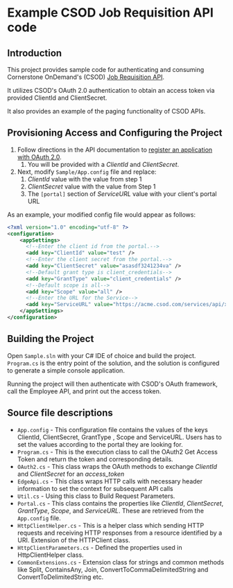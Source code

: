 # Example CSOD Job Requisition API code

## Introduction

This project provides sample code for authenticating and consuming Cornerstone OnDemand's (CSOD) [Job Requisition API](https://apiexplorer.csod.com/apiconnectorweb/apiexplorer#/apidoc/7f1beda8-ec8a-41ad-a615-417d27d8e568).

It utilizes CSOD's OAuth 2.0 authentication to obtain an access token via provided ClientId and ClientSecret.

It also provides an example of the paging functionality of CSOD APIs.

## Provisioning Access and Configuring the Project

1. Follow directions in the API documentation to [register an application with OAuth 2.0](https://apiexplorer.csod.com/apiconnectorweb/apiexplorer#/info).
    1. You will be provided with a *ClientId* and *ClientSecret*.
1. Next, modify `Sample/App.config` file and replace:
    1. *ClientId* value with the value from step 1
    1. *ClientSecret* value with the value from Step 1
    1. The `[portal]` section of *ServiceURL* value with your client's portal URL

As an example, your modified config file would appear as follows:

```xml
<?xml version="1.0" encoding="utf-8" ?>
<configuration>
    <appSettings>
      <!--Enter the client id from the portal.-->
      <add key="ClientId" value="test" />
      <!--Enter the client secret from the portal.-->
      <add key="ClientSecret" value="asasdf3241234va" />
      <!--Default grant type is client_credentials-->
      <add key="GrantType" value="client_credentials" />
      <!--Default scope is all-->
      <add key="Scope" value="all" />
      <!--Enter the URL for the Service-->
      <add key="ServiceURL" value="https://acme.csod.com/services/api/x/users/v1/employees" />
    </appSettings>
</configuration>
```

## Building the Project

Open `Sample.sln` with your C# IDE of choice and build the project.  `Program.cs` is the entry point of the solution, and the solution is configured to generate a simple console application.

Running the project will then authenticate with CSOD's OAuth framework, call the Employee API, and print out the access token.

## Source file descriptions

* `App.config` - This configuration file contains the values of the keys ClientId, ClientSecret, GrantType , Scope and ServiceURL. Users has to set the values according to the portal they are looking for.
* `Program.cs` - This is the execution class to call the OAuth2 Get Access Token and return the token and corresponding details.
* `OAuth2.cs` - This class wraps the OAuth methods to exchange *ClientId* and *ClientSecret* for an *access_token*
* `EdgeApi.cs` - This class wraps HTTP calls with necessary header information to set the context for subsequent API calls
* `Util.cs` - Using this class to Build Request Parameters.
* `Portal.cs` - This class contains the properties like *ClientId*, *ClientSecret*, *GrantType*, *Scope*, and *ServiceURL*. These are retrieved from the `App.config` file.
* `HttpClientHelper.cs` - This is a helper class which sending HTTP requests and receiving HTTP responses from a resource identified by a URI. Extension of the HTTPClient class.
* `HttpClientParameters.cs` - Defined the properties used in HttpClientHelper class.
* `CommonExtensions.cs` - Extension class for strings and common methods like Split, ContainsAny, Join, ConvertToCommaDelimitedString and ConvertToDelimitedString etc.
